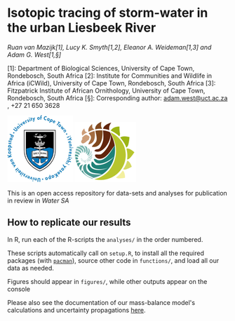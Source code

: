 # Isotopic tracing of storm-water in the urban Liesbeek River

*Ruan van Mazijk[1], Lucy K. Smyth[1,2], Eleanor A. Weideman[1,3] and Adam G. West[1,§]*

[1]: Department of Biological Sciences, University of Cape Town, Rondebosch, South Africa
[2]: Institute for Communities and Wildlife in Africa (iCWild), University of Cape Town, Rondebosch, South Africa
[3]: Fitzpatrick Institute of African Ornithology, University of Cape Town, Rondebosch, South Africa
[§]: Corresponding author: adam.west@uct.ac.za , +27 21 650 3628

![](logos/UCT-logo.png) ![](logos/BIO-logo.png)

This is an open access repository for data-sets and analyses for publication in review in *Water SA*

## How to replicate our results

In R, run each of the R-scripts the `analyses/` in the order numbered. 

These scripts automatically call on `setup.R`, to install all the required packages (with [`pacman`](https://cran.r-project.org/web/packages/pacman/vignettes/Introduction_to_pacman.html)), source other code in `functions/`, and load all our data as needed.

Figures should appear in `figures/`, while other outputs appear on the console

Please also see the documentation of our mass-balance model's calculations and uncertainty propagations [here](https://rvanmazijk.github.io/Liesbeek-River-isotopics/analyses/uncertainty-propagation.html).